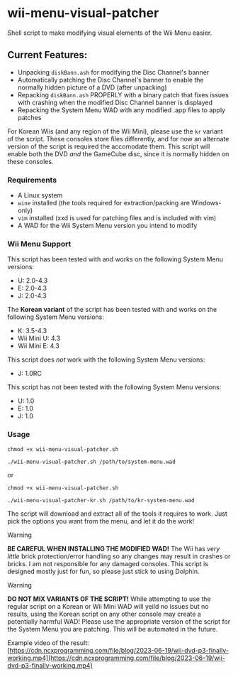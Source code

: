 # wii-menu-visual-patcher
Shell script to make modifying visual elements of the Wii Menu easier.
## Current Features:
- Unpacking `diskBann.ash` for modifying the Disc Channel's banner
- Automatically patching the Disc Channel's banner to enable the normally hidden picture of a DVD (after unpacking)
- Repacking `diskBann.ash` PROPERLY with a binary patch that fixes issues with crashing when the modified Disc Channel banner is displayed
- Repacking the System Menu WAD with any modified .app files to apply patches

For Korean Wiis (and any region of the Wii Mini), please use the `kr` variant of the script. These consoles store files differently, and for now an alternate version of the script is required the accomodate them. This script will enable both the DVD *and* the GameCube disc, since it is normally hidden on these consoles.
### Requirements
- A Linux system
- `wine` installed (the tools required for extraction/packing are Windows-only)
- `vim` installed (xxd is used for patching files and is included with vim)
- A WAD for the Wii System Menu version you intend to modify
### Wii Menu Support
This script has been tested with and works on the following System Menu versions:
- U: 2.0-4.3
- E: 2.0-4.3
- J: 2.0-4.3

The **Korean variant** of the script has been tested with and works on the following System Menu versions:
- K: 3.5-4.3
- Wii Mini U: 4.3
- Wii Mini E: 4.3

This script does *not* work with the following System Menu versions:
- J: 1.0RC

This script has not been tested with the following System Menu versions:
- U: 1.0
- E: 1.0
- J: 1.0
### Usage
`chmod +x wii-menu-visual-patcher.sh`

`./wii-menu-visual-patcher.sh /path/to/system-menu.wad`

or

`chmod +x wii-menu-visual-patcher.sh`

`./wii-menu-visual-patcher-kr.sh /path/to/kr-system-menu.wad`

The script will download and extract all of the tools it requires to work. Just pick the options you want from the menu, and let it do the work!

> [!WARNING]  
> **BE CAREFUL WHEN INSTALLING THE MODIFIED WAD!**
> The Wii has *very little* brick protection/error handling so any changes may result in crashes or bricks. I am not responsible for any damaged consoles. This script is designed mostly just for fun, so please just stick to using Dolphin.

> [!WARNING]  
> **DO NOT MIX VARIANTS OF THE SCRIPT!**
> While attempting to use the regular script on a Korean or Wii Mini WAD will yeild no issues but no results, using the Korean script on any other console may create a potentially harmful WAD! Please use the appropriate version of the script for the System Menu you are patching. This will be automated in the future.

Example video of the result: [https://cdn.ncxprogramming.com/file/blog/2023-06-19/wii-dvd-p3-finally-working.mp4](https://cdn.ncxprogramming.com/file/blog/2023-06-19/wii-dvd-p3-finally-working.mp4)
